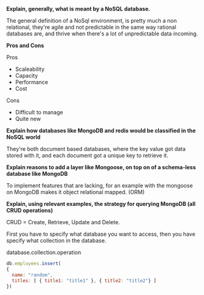  **Explain, generally, what is meant by a NoSQL database.**

The general definition of a NoSql environment, is pretty much a non relational, they're agile and not predictable in the same way rational databases are, and thrive when there's a lot of unpredictable data incoming.

**Pros and Cons**

Pros
* Scaleability
* Capacity
* Performance
* Cost

Cons
* Difficult to manage
* Quite new

**Explain how databases like MongoDB and redis would be classified in the NoSQL world**

They're both document based databases, where the key value got data stored with it, and each document got a unique key to retrieve it.

**Explain reasons to add a layer like Mongoose, on top on of a schema-less database like MongoDB**

To implement features that are lacking, for an example with the mongoose on MongoDB makes it object relational mapped. (ORM)

**Explain, using relevant examples, the strategy for querying MongoDB (all CRUD operations)**

CRUD = Create, Retrieve, Update and Delete.

First you have to specify what database you want to access, then you have specify what collection in the database.

database.collection.operation

```javascript
db.employees.insert(
{
  name: "random",
  titles: [ { title1: "title1" }, { title2: "title2"} ]
})
```

